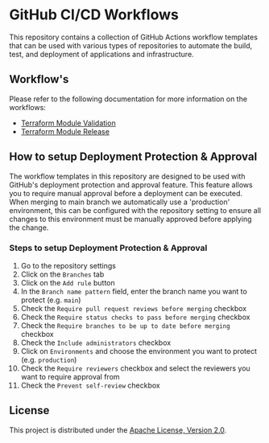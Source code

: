# GitHub CI/CD Workflows

This repository contains a collection of GitHub Actions workflow templates that can be used with various types of repositories to automate the build, test, and deployment of applications and infrastructure.

## Workflow's

Please refer to the following documentation for more information on the workflows:

- [Terraform Module Validation](./docs/terraform-module-validation.md)
- [Terraform Module Release](./docs/terraform-module-release.md)

## How to setup Deployment Protection & Approval

The workflow templates in this repository are designed to be used with GitHub's deployment protection and approval feature. This feature allows you to require manual approval before a deployment can be executed. When merging to main branch we automatically use a 'production' environment, this can be configured with the repository setting to ensure all changes to this environment must be manually approved before applying the change.

### Steps to setup Deployment Protection & Approval

1. Go to the repository settings
2. Click on the `Branches` tab
3. Click on the `Add rule` button
4. In the `Branch name pattern` field, enter the branch name you want to protect (e.g. `main`)
5. Check the `Require pull request reviews before merging` checkbox
6. Check the `Require status checks to pass before merging` checkbox
7. Check the `Require branches to be up to date before merging` checkbox
8. Check the `Include administrators` checkbox
9. Click on `Environments` and choose the environment you want to protect (e.g. `production`)
10. Check the `Require reviewers` checkbox and select the reviewers you want to require approval from
11. Check the `Prevent self-review` checkbox

## License

This project is distributed under the [Apache License, Version 2.0](./LICENSE).
